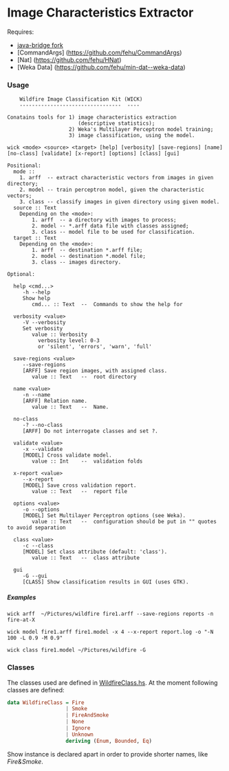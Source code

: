 Image Characteristics Extractor
===============================

Requires:

* [java-bridge fork](https://github.com/fehu/haskell-java-bridge-fork)
* [CommandArgs] (https://github.com/fehu/CommandArgs)
* [Nat] (https://github.com/fehu/HNat)
* [Weka Data] (https://github.com/fehu/min-dat--weka-data)


### Usage

```
	Wildfire Image Classification Kit (WICK)
	---------------------------------  ----

Conatains tools for 1) image characteristics extraction
                       (descriptive statistics);
                    2) Weka's Multilayer Perceptron model training;
                    3) image classification, using the model.

wick <mode> <source> <target> [help] [verbosity] [save-regions] [name] [no-class] [validate] [x-report] [options] [class] [gui]

Positional:
  mode ::
    1. arff  -- extract characteristic vectors from images in given directory;
    2. model -- train perceptron model, given the characteristic vectors;
    3. class -- classify images in given directory using given model.
  source :: Text
    Depending on the <mode>:
    	1. arff  -- a directory with images to process;
    	2. model -- *.arff data file with classes assigned;
    	3. class -- model file to be used for classification.
  target :: Text
    Depending on the <mode>:
    	1. arff  -- destination *.arff file;
    	2. model -- destination *.model file;
    	3. class -- images directory.

Optional:

  help <cmd...>
     -h --help
     Show help
        cmd... :: Text 	--  Commands to show the help for

  verbosity <value>
     -V --verbosity
     Set verbosity
        value :: Verbosity
          verbosity level: 0-3
          or 'silent', 'errors', 'warn', 'full'

  save-regions <value>
     --save-regions
     [ARFF] Save region images, with assigned class.
        value :: Text 	--  root directory

  name <value>
     -n --name
     [ARFF] Relation name.
        value :: Text 	--  Name.

  no-class
     -? --no-class
     [ARFF] Do not interrogate classes and set ?.

  validate <value>
     -x --validate
     [MODEL] Cross validate model.
        value :: Int 	--  validation folds

  x-report <value>
     --x-report
     [MODEL] Save cross validation report.
        value :: Text 	--  report file

  options <value>
     -o --options
     [MODEL] Set Multilayer Perceptron options (see Weka).
        value :: Text 	--  configuration should be put in "" quotes to avoid separation

  class <value>
     -c --class
     [MODEL] Set class attribute (default: 'class').
        value :: Text 	--  class attribute

  gui
     -G --gui
     [CLASS] Show classification results in GUI (uses GTK).
```

##### Examples

```
wick arff  ~/Pictures/wildfire fire1.arff --save-regions reports -n fire-at-X

wick model fire1.arff fire1.model -x 4 --x-report report.log -o "-N 100 -L 0.9 -M 0.9"

wick class fire1.model ~/Pictures/wildfire -G
```

### Classes

The classes used are defined in [WildfireClass.hs](exec/WildfireClass.hs).
At the moment following classes are defined:

```haskell
data WildfireClass = Fire
                   | Smoke
                   | FireAndSmoke
                   | None
                   | Ignore
                   | Unknown
                   deriving (Enum, Bounded, Eq)
```
Show instance is declared apart in order to provide shorter names, like _Fire&Smoke_.
